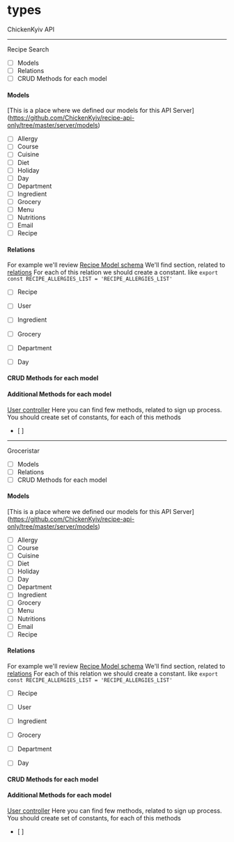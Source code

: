 # types

ChickenKyiv API

---
Recipe Search

- [ ] Models
- [ ] Relations
- [ ] CRUD Methods for each model

#### Models
[This is a place where we defined our models for this API Server] (https://github.com/ChickenKyiv/recipe-api-only/tree/master/server/models)
- [ ] Allergy
- [ ] Course
- [ ] Cuisine
- [ ] Diet
- [ ] Holiday
- [ ] Day
- [ ] Department
- [ ] Ingredient
- [ ] Grocery
- [ ] Menu
- [ ] Nutritions
- [ ] Email
- [ ] Recipe

#### Relations
For example we'll review [Recipe Model schema](https://github.com/ChickenKyiv/recipe-api-only/blob/master/server/models/recipe.json)
We'll find section, related to [relations](https://github.com/ChickenKyiv/recipe-api-only/blob/master/server/models/recipe.json#L44-L99)
For each of this relation we should create a constant.
like
`export const RECIPE_ALLERGIES_LIST = 'RECIPE_ALLERGIES_LIST'`
- [ ] Recipe
- [ ] User
- [ ] Ingredient
- [ ] Grocery
- [ ] Department
- [ ] Day


#### CRUD Methods for each model


#### Additional Methods for each model
[User controller](https://github.com/ChickenKyiv/recipe-api-only/blob/master/server/controllers/user-controller.js)
Here you can find few methods, related to sign up process. You should create set of constants, for each of this methods
- [ ]

---
Groceristar

- [ ] Models
- [ ] Relations
- [ ] CRUD Methods for each model

#### Models
[This is a place where we defined our models for this API Server] (https://github.com/ChickenKyiv/recipe-api-only/tree/master/server/models)
- [ ] Allergy
- [ ] Course
- [ ] Cuisine
- [ ] Diet
- [ ] Holiday
- [ ] Day
- [ ] Department
- [ ] Ingredient
- [ ] Grocery
- [ ] Menu
- [ ] Nutritions
- [ ] Email
- [ ] Recipe

#### Relations
For example we'll review [Recipe Model schema](https://github.com/ChickenKyiv/recipe-api-only/blob/master/server/models/recipe.json)
We'll find section, related to [relations](https://github.com/ChickenKyiv/recipe-api-only/blob/master/server/models/recipe.json#L44-L99)
For each of this relation we should create a constant.
like
`export const RECIPE_ALLERGIES_LIST = 'RECIPE_ALLERGIES_LIST'`
- [ ] Recipe
- [ ] User
- [ ] Ingredient
- [ ] Grocery
- [ ] Department
- [ ] Day


#### CRUD Methods for each model


#### Additional Methods for each model
[User controller](https://github.com/ChickenKyiv/recipe-api-only/blob/master/server/controllers/user-controller.js)
Here you can find few methods, related to sign up process. You should create set of constants, for each of this methods
- [ ]

